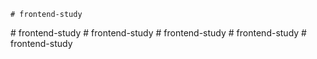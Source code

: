     #   f r o n t e n d - s t u d y  
 #   f r o n t e n d - s t u d y  
 #   f r o n t e n d - s t u d y  
 #   f r o n t e n d - s t u d y  
 #   f r o n t e n d - s t u d y  
 #   f r o n t e n d - s t u d y  
 